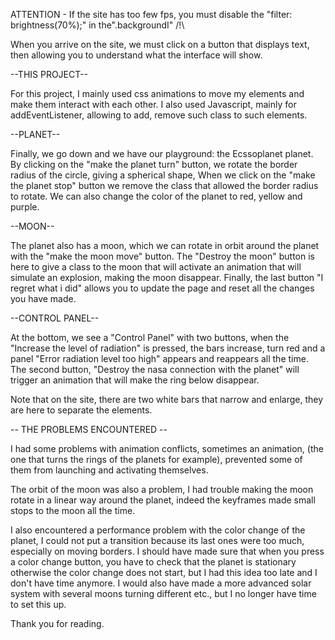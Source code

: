 ATTENTION -  If the site has too few fps, you must disable the "filter: brightness(70%);" in the".backgroundI" /!\

When you arrive on the site, we must click on a button that displays text, then allowing you to understand what the interface will show.

--THIS PROJECT--

For this project, I mainly used css animations to move my elements and make them interact with each other. I also used Javascript, mainly for addEventListener, allowing to add, remove such class to such elements.

--PLANET--

Finally, we go down and we have our playground: the Ecssoplanet planet. By clicking on the "make the planet turn" button, we rotate the border radius of the circle, giving a spherical shape,
When we click on the "make the planet stop" button we remove the class that allowed the border radius to rotate.
We can also change the color of the planet to red, yellow and purple.

--MOON--

The planet also has a moon, which we can rotate in orbit around the planet with the "make the moon move" button.
The "Destroy the moon" button is here to give a class to the moon that will activate an animation that will simulate an explosion, making the moon disappear.
Finally, the last button "I regret what i did" allows you to update the page and reset all the changes you have made.

--CONTROL PANEL--

At the bottom, we see a "Control Panel" with two buttons, when the "Increase the level of radiation" is pressed, the bars increase, turn red and a panel "Error radiation level too high" appears and reappears all the time.
The second button, "Destroy the nasa connection with the planet" will trigger an animation that will make the ring below disappear.

Note that on the site, there are two white bars that narrow and enlarge, they are here to separate the elements.

-- THE PROBLEMS ENCOUNTERED --

I had some problems with animation conflicts, sometimes an animation, (the one that turns the rings of the planets for example), prevented some of them from launching and activating themselves.

The orbit of the moon was also a problem, I had trouble making the moon rotate in a linear way around the planet, indeed the keyframes made small stops to the moon all the time.

I also encountered a performance problem with the color change of the planet, I could not put a transition because its last ones were too much, especially on moving borders. I should have made sure that when you press a color change button, you have to check that the planet is stationary otherwise the color change does not start, but I had this idea too late and I don't have time anymore.
I would also have made a more advanced solar system with several moons turning different etc., but I no longer have time to set this up.

Thank you for reading.
